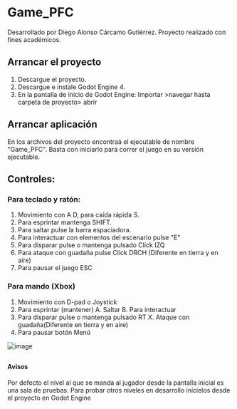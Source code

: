 # Game_PFC
Desarrollado por Diego Alonso Cárcamo Gutiérrez.
Proyecto realizado con fines académicos.

## Arrancar el proyecto
1. Descargue el proyecto.
2. Descargue e instale Godot Engine 4.
3. En la pantalla de inicio de Godot Engine: Importar >navegar hasta carpeta de proyecto> abrir

## Arrancar aplicación
En los archivos del proyecto encontraá el ejecutable de nombre "Game_PFC". Basta con iniciarlo para correr el juego en su versión ejecutable.

## Controles:
### Para teclado y ratón:
1. Movimiento con A D, para caída rápida S.
2. Para esprintar mantenga SHIFT.
3. Para saltar pulse la barra espaciadora.
4. Para interactuar con elementos del escenario pulse "E"
5. Para disparar pulse o mantenga pulsado Click IZQ
6. Para ataque con guadaña pulse Click DRCH (Diferente en tierra y en aire)
7. Para pausar el juego ESC
### Para mando (Xbox)
1. Movimiento con D-pad o Joystick
7. Para esprintar (mantener)
A. Saltar
B. Para interactuar
5. Para disparar pulse o mantenga pulsado RT
X. Ataque con guadaña(Diferente en tierra y en aire)
6. Para pausar botón Menú

![image](https://github.com/diegoCarcamoGutierrez/Game_PFC/assets/113419882/91736f7c-a0c3-455b-934a-9d22011ab875)


##
#### Avisos
Por defecto el nivel al que se manda al jugador desde la pantalla inicial es una sala de pruebas. Para probar otros niveles en desarrollo inícielos desde el proyecto en Godot Engine
